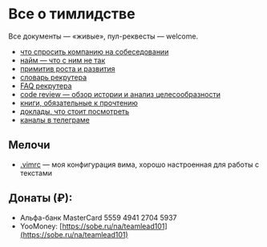 # Все о тимлидстве

Все документы — «живые», пул-реквесты — welcome.

- [что спросить компанию на собеседовании](company_interview.md)
- [найм — что с ним не так](hiring.md)
- [примитив роста и развития](growth.md)
- [словарь рекрутера](recruiting.md)
- [FAQ рекрутера](recruiter_FAQ.md)
- [code review — обзор истории и анализ целесообразности](codereview.md)
- [книги, обязательные к прочтению](books.md)
- [доклады, что стоит посмотреть](talks.md)
- [каналы в телеграме](tg-channels.md)

## Мелочи

- [.vimrc](.vimrc) — моя конфигурация вима, хорошо настроенная для работы с текстами

## Донаты (₽):

- Альфа-банк MasterCard 5559 4941 2704 5937
- YooMoney: [https://sobe.ru/na/teamlead101](https://sobe.ru/na/teamlead101)
